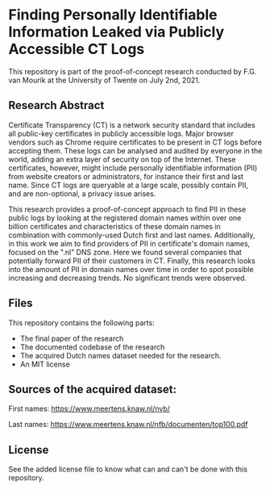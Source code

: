 # Finding Personally Identifiable Information Leaked via Publicly Accessible CT Logs
This repository is part of the proof-of-concept research conducted by F.G. van Mourik at the University of Twente on July 2nd, 2021.

## Research Abstract
Certificate Transparency (CT) is a network security standard that includes all public-key certificates in publicly accessible logs. Major browser vendors such as Chrome require certificates to be present in CT logs before accepting them. These logs can be analysed and audited by everyone in the world, adding an extra layer of security on top of the Internet. These certificates, however, might include personally identifiable information (PII) from website creators or administrators, for instance their first and last name. Since CT logs are queryable at a large scale, possibly contain PII, and are non-optional, a privacy issue arises.

This research provides a proof-of-concept approach to find PII in these public logs by looking at the registered domain names within over one billion certificates and characteristics of these domain names in combination with commonly-used Dutch first and last names. Additionally, in this work we aim to find providers of PII in certificate's domain names, focused on the ".nl" DNS zone. Here we found several companies that potentially forward PII of their customers in CT. Finally, this research looks into the amount of PII in domain names over time in order to spot possible increasing and decreasing trends. No significant trends were observed.

## Files
This repository contains the following parts:

- The final paper of the research
- The documented codebase of the research
- The acquired Dutch names dataset needed for the research.
- An MIT license

## Sources of the acquired dataset:

First names: https://www.meertens.knaw.nl/nvb/

Last names: https://www.meertens.knaw.nl/nfb/documenten/top100.pdf

## License
See the added license file to know what can and can't be done with this repository.

